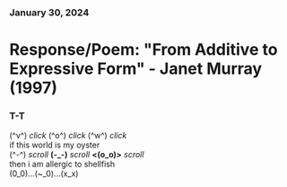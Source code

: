 ### January 30, 2024  
# Response/Poem: "From Additive to Expressive Form" - Janet Murray (1997)  

### T-T 
(^v^) *click* (^o^) *click* (^w^) *click*   
if this world is my oyster      
(^-^) *scroll* **(-_-)** *scroll* **<(o_o)>** *scroll*           
then i am allergic to shellfish      
(0_0)...(~_0)...(x_x)        
  
